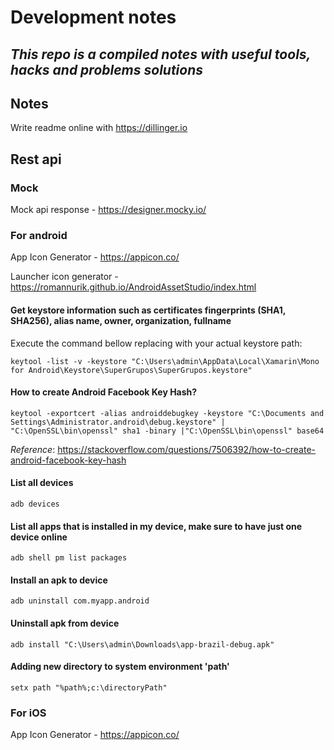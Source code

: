 # Development notes

## _This repo is a compiled notes with useful tools, hacks and problems solutions_

## Notes
Write readme online with https://dillinger.io


## Rest api
###  Mock
Mock api response - https://designer.mocky.io/

### For android
App Icon Generator - https://appicon.co/

Launcher icon generator - https://romannurik.github.io/AndroidAssetStudio/index.html

#### Get keystore information such as certificates fingerprints (SHA1, SHA256), alias name, owner, organization, fullname
Execute the command bellow replacing with your actual keystore path:

`keytool -list -v -keystore "C:\Users\admin\AppData\Local\Xamarin\Mono for Android\Keystore\SuperGrupos\SuperGrupos.keystore"`


#### How to create Android Facebook Key Hash?
`keytool -exportcert -alias androiddebugkey -keystore "C:\Documents and Settings\Administrator.android\debug.keystore" | "C:\OpenSSL\bin\openssl" sha1 -binary |"C:\OpenSSL\bin\openssl" base64`

_Reference_: https://stackoverflow.com/questions/7506392/how-to-create-android-facebook-key-hash



#### List all devices
`adb devices`


#### List all apps that is installed in my device, make sure to have just one device online
`adb shell pm list packages`

#### Install an apk to device
`adb uninstall com.myapp.android`


#### Uninstall apk from device
`adb install "C:\Users\admin\Downloads\app-brazil-debug.apk"`


#### Adding new directory to system environment 'path'
`setx path "%path%;c:\directoryPath"`


### For iOS
App Icon Generator - https://appicon.co/

